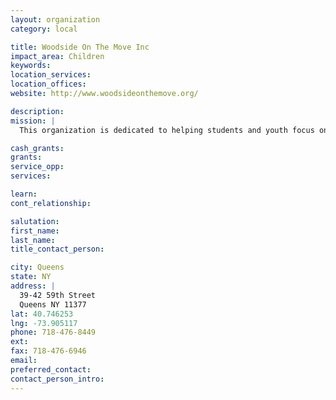 ```yaml
---
layout: organization
category: local

title: Woodside On The Move Inc
impact_area: Children
keywords: 
location_services: 
location_offices: 
website: http://www.woodsideonthemove.org/

description: 
mission: |
  This organization is dedicated to helping students and youth focus on their education.  They also help students with employment.

cash_grants: 
grants: 
service_opp: 
services: 

learn: 
cont_relationship: 

salutation: 
first_name: 
last_name: 
title_contact_person: 

city: Queens
state: NY
address: |
  39-42 59th Street    
  Queens NY 11377
lat: 40.746253
lng: -73.905117
phone: 718-476-8449
ext: 
fax: 718-476-6946
email: 
preferred_contact: 
contact_person_intro: 
---
```

